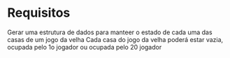 # Requisitos
Gerar uma estrutura de dados para manteer o estado de cada uma das casas de um jogo da velha
Cada casa do jogo da velha poderá estar vazia, ocupada pelo 1o jogador ou ocupada pelo 20 jogador